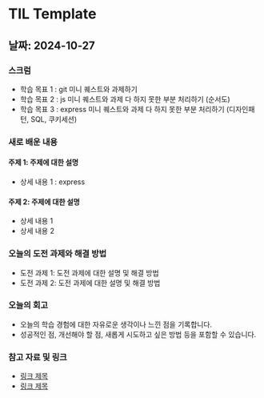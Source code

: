 # TIL Template

## 날짜: 2024-10-27

### 스크럼
- 학습 목표 1 : git 미니 퀘스트와 과제하기
- 학습 목표 2 : js 미니 퀘스트와 과제 다 하지 못한 부분 처리하기 (순서도)
- 학습 목표 3 : express 미니 퀘스트와 과제 다 하지 못한 부분 처리하기 (디자인패턴, SQL, 쿠키세션)

### 새로 배운 내용
#### 주제 1: 주제에 대한 설명
- 상세 내용 1 : express

#### 주제 2: 주제에 대한 설명
- 상세 내용 1
- 상세 내용 2

### 오늘의 도전 과제와 해결 방법
- 도전 과제 1: 도전 과제에 대한 설명 및 해결 방법
- 도전 과제 2: 도전 과제에 대한 설명 및 해결 방법

### 오늘의 회고
- 오늘의 학습 경험에 대한 자유로운 생각이나 느낀 점을 기록합니다.
- 성공적인 점, 개선해야 할 점, 새롭게 시도하고 싶은 방법 등을 포함할 수 있습니다.

### 참고 자료 및 링크
- [링크 제목](URL)
- [링크 제목](URL)
